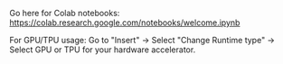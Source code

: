 Go here for Colab notebooks: https://colab.research.google.com/notebooks/welcome.ipynb

For GPU/TPU usage: Go to "Insert" -> Select "Change Runtime type" -> Select GPU or TPU for your hardware accelerator. 
